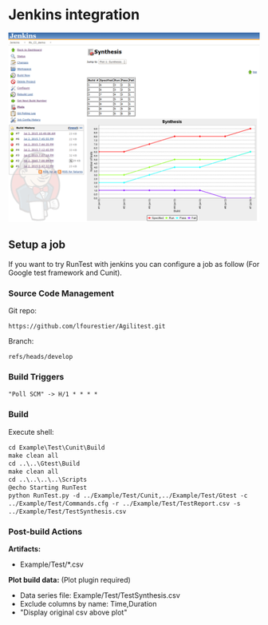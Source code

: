 # Jenkins integration

![Jenkins synthesis plots](Jenkins.png)

## Setup a job

If you want to try RunTest with jenkins you can configure a job as follow (For Google test framework and Cunit).

### Source Code Management

Git repo:

	https://github.com/lfourestier/Agilitest.git

Branch:

	refs/heads/develop

### Build Triggers

	"Poll SCM" -> H/1 * * * *
	
### Build
 
Execute shell:

	cd Example\Test\Cunit\Build
	make clean all
	cd ..\..\Gtest\Build
	make clean all
	cd ..\..\..\..\Scripts
	@echo Starting RunTest
	python RunTest.py -d ../Example/Test/Cunit,../Example/Test/Gtest -c ../Example/Test/Commands.cfg -r ../Example/Test/TestReport.csv -s ../Example/Test/TestSynthesis.csv
	
### Post-build Actions

**Artifacts:**
 - Example/Test/*.csv
 
**Plot build data:** (Plot plugin required)
 - Data series file: Example/Test/TestSynthesis.csv 
 - Exclude columns by name: Time,Duration
 - "Display original csv above plot"
